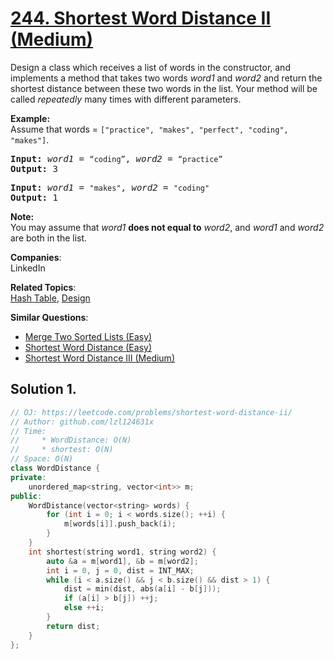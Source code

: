 # [244. Shortest Word Distance II (Medium)](https://leetcode.com/problems/shortest-word-distance-ii/submissions/)

<p>Design a class which receives a list of words in the constructor, and implements a method that takes two words <em>word1</em> and <em>word2</em> and return the shortest distance between these two words in the list. Your method will be called <em>repeatedly</em> many times with different parameters.&nbsp;</p>

<p><strong>Example:</strong><br>
Assume that words = <code>["practice", "makes", "perfect", "coding", "makes"]</code>.</p>

<pre><b>Input:</b> <em>word1</em> = <code>“coding”</code>, <em>word2</em> = <code>“practice”</code>
<b>Output:</b> 3
</pre>

<pre><b>Input:</b> <em>word1</em> = <code>"makes"</code>, <em>word2</em> = <code>"coding"</code>
<b>Output:</b> 1</pre>

<p><strong>Note:</strong><br>
You may assume that <em>word1</em> <strong>does not equal to</strong> <em>word2</em>, and <em>word1</em> and <em>word2</em> are both in the list.</p>


**Companies**:  
LinkedIn

**Related Topics**:  
[Hash Table](https://leetcode.com/tag/hash-table/), [Design](https://leetcode.com/tag/design/)

**Similar Questions**:
* [Merge Two Sorted Lists (Easy)](https://leetcode.com/problems/merge-two-sorted-lists/)
* [Shortest Word Distance (Easy)](https://leetcode.com/problems/shortest-word-distance/)
* [Shortest Word Distance III (Medium)](https://leetcode.com/problems/shortest-word-distance-iii/)

## Solution 1.

```cpp
// OJ: https://leetcode.com/problems/shortest-word-distance-ii/
// Author: github.com/lzl124631x
// Time:
//     * WordDistance: O(N)
//     * shortest: O(N)
// Space: O(N)
class WordDistance {
private:
    unordered_map<string, vector<int>> m;
public:
    WordDistance(vector<string> words) {
        for (int i = 0; i < words.size(); ++i) {
            m[words[i]].push_back(i);
        }
    }
    int shortest(string word1, string word2) {
        auto &a = m[word1], &b = m[word2];
        int i = 0, j = 0, dist = INT_MAX;
        while (i < a.size() && j < b.size() && dist > 1) {
            dist = min(dist, abs(a[i] - b[j]));
            if (a[i] > b[j]) ++j;
            else ++i;
        }
        return dist;
    }
};
```